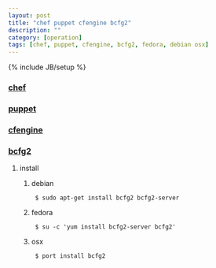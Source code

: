 ```yaml
---
layout: post
title: "chef puppet cfengine bcfg2"
description: ""
category: [operation]
tags: [chef, puppet, cfengine, bcfg2, fedora, debian osx]
---
```

{% include JB/setup %}


### [chef](https://www.chef.io/chef/)

### [puppet](https://puppetlabs.com/)

### [cfengine](http://cfengine.com/)

### [bcfg2](http://bcfg2.org/)

1. install

	1. debian

			$ sudo apt-get install bcfg2 bcfg2-server

	1. fedora

			$ su -c 'yum install bcfg2-server bcfg2'

	1. osx

			$ port install bcfg2